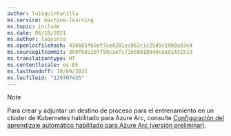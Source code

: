 ```yaml
---
author: luisquintanilla
ms.service: machine-learning
ms.topic: include
ms.date: 06/18/2021
ms.author: luquinta
ms.openlocfilehash: 416b05f68ef7ce0281ec862c1c25d9c19b0a83e4
ms.sourcegitcommit: 860f6821bff59caefc71b50810949ceed1431510
ms.translationtype: HT
ms.contentlocale: es-ES
ms.lasthandoff: 10/09/2021
ms.locfileid: "129707435"
---
```

> [!NOTE]
> Para crear y adjuntar un destino de proceso para el entrenamiento en un clúster de Kubernetes habilitado para Azure Arc, consulte [Configuración del aprendizaje automático habilitado para Azure Arc (versión preliminar)](../articles/machine-learning/how-to-attach-arc-kubernetes.md).